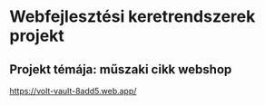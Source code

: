 # Webfejlesztési keretrendszerek projekt
## Projekt témája: műszaki cikk webshop
https://volt-vault-8add5.web.app/
